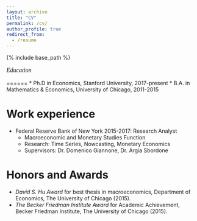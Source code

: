 ```yaml
---
layout: archive
title: "CV"
permalink: /cv/
author_profile: true
redirect_from:
  - /resume
---
```


<head>
  <!-- Default head tags -->
  <meta charset="utf-8">
  <meta http-equiv="X-UA-Compatible" content="IE=edge">
  <meta name="viewport" content="width=device-width, initial-scale=1">
  <link rel="stylesheet" href="{{ "/assets/main.css" | relative_url }}">
  <link rel="alternate" type="application/rss+xml" title="{{ site.title | escape }}" href="{{ "/feed.xml" | relative_url }}">

  <!-- Favicon head tag -->
  <link rel="icon" href="../favicon.ico" type="image/x-icon">
</head>

{% include base_path %}

<p style = "font-family:georgia,garamond,serif;font-size:16px;font-style:italic;">
Education
</p>
======
* Ph.D in Economics, Stanford University, 2017-present
* B.A. in Mathematics & Economics, University of Chicago, 2011-2015

Work experience
======
* Federal Reserve Bank of New York 2015-2017: Research Analyst
  * Macroeconomic and Monetary Studies Function
  * Research: Time Series, Nowcasting, Monetary Economics
  * Supervisors: Dr. Domenico Giannone, Dr. Argia Sbordone    
  
Honors and Awards
======
* *David S. Hu Award* for best thesis in macroeconomics, Department of Economics, The University of Chicago (2015).
* *The Becker Friedman Institute Award* for Academic Achievement, Becker Friedman Institute, The University of Chicago (2015).